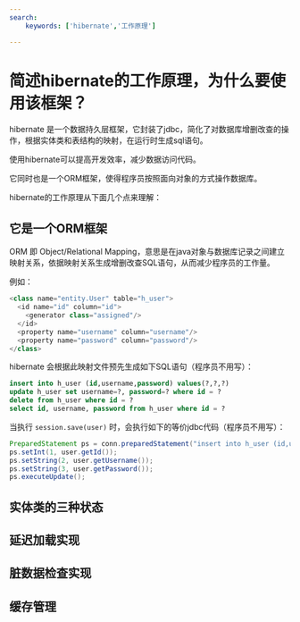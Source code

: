 ```yaml
---
search:
    keywords: ['hibernate','工作原理']

---
```


# 简述hibernate的工作原理，为什么要使用该框架？

hibernate 是一个数据持久层框架，它封装了jdbc，简化了对数据库增删改查的操作，根据实体类和表结构的映射，在运行时生成sql语句。

使用hibernate可以提高开发效率，减少数据访问代码。

它同时也是一个ORM框架，使得程序员按照面向对象的方式操作数据库。

hibernate的工作原理从下面几个点来理解：

## 它是一个ORM框架
ORM 即 Object/Relational Mapping，意思是在java对象与数据库记录之间建立映射关系，依据映射关系生成增删改查SQL语句，从而减少程序员的工作量。

例如：
```java
<class name="entity.User" table="h_user">
  <id name="id" column="id">
    <generator class="assigned"/>
  </id>
  <property name="username" column="username"/>
  <property name="password" column="password"/>
</class>
```
hibernate 会根据此映射文件预先生成如下SQL语句（程序员不用写）：
```sql
insert into h_user (id,username,password) values(?,?,?)
update h_user set username=?, password=? where id = ?
delete from h_user where id = ?
select id, username, password from h_user where id = ?
```
当执行 `session.save(user)` 时，会执行如下的等价jdbc代码（程序员不用写）：
```java
PreparedStatement ps = conn.preparedStatement("insert into h_user (id,username,password) values(?,?,?)");
ps.setInt(1, user.getId());
ps.setString(2, user.getUsername());
ps.setString(3, user.getPassword());
ps.executeUpdate();
```

## 实体类的三种状态

## 延迟加载实现

## 脏数据检查实现

## 缓存管理




